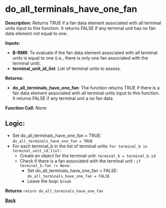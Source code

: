 # do_all_terminals_have_one_fan   

**Description:** Returns TRUE if a fan data element associated with all terminal units input to this function. It returns FALSE if any terminal unit has no fan data element not equal to one.   
   

**Inputs:**  
- **B-RMR**: To evaluate if the fan data element associated with all terminal units is equal to one (i.e., there is only one fan associated with the terminal unit).   
- **terminal_unit_id_list**: List of terminal units to assess.

**Returns:**  
- **do_all_terminals_have_one_fan**: The function returns TRUE if there is a fan data element associated with all terminal units input to this function. It returns FALSE if any terminal unit a no fan data.     
 
**Function Call:**  None  

## Logic: 
- Set do_all_terminals_have_one_fan = TRUE: `do_all_terminals_have_one_fan = TRUE`  
- For each terminal_b in the list of terminal units: `For terminal_b in terminal_unit_id_list:`  
    - Create an object for the terminal unit: `terminal_b = terminal_b.id`  
    - Check if there is a fan associated with the terminal unit : `if terminal_b.fan != None:`
        - Set do_all_terminals_have_one_fan = FALSE: `do_all_terminals_have_one_fan = FALSE`  
        - Leave the loop: `break`  

**Returns** `return do_all_terminals_have_one_fan`  

**[Back](../../../_toc.md)**
